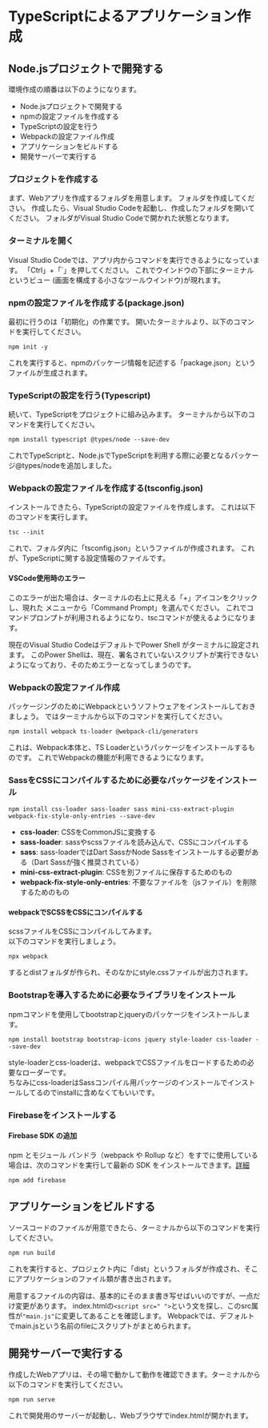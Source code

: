 # TypeScriptによるアプリケーション作成
## Node.jsプロジェクトで開発する
環境作成の順番は以下のようになります。
- Node.jsプロジェクトで開発する
- npmの設定ファイルを作成する
- TypeScriptの設定を行う
- Webpackの設定ファイル作成
- アプリケーションをビルドする
- 開発サーバーで実行する
### プロジェクトを作成する
まず、Webアプリを作成するフォルダを用意します。
フォルダを作成してください。
作成したら、Visual Studio Codeを起動し、作成したフォルダを開いてください。
フォルダがVisual Studio Codeで開かれた状態となります。
### ターミナルを開く 
Visual Studio Codeでは、アプリ内からコマンドを実行できるようになっています。
「Ctrl」+「`」を押してください。
これでウインドウの下部にターミナルというビュー (画面を構成する小さなツールウインドウ)が現れます。
### npmの設定ファイルを作成する(package.json)
最初に行うのは「初期化」の作業です。
開いたターミナルより、以下のコマンドを実行してください。
```
npm init -y
```
これを実行すると、npmのパッケージ情報を記述する「package.json」というファイルが生成されます。
### TypeScriptの設定を行う(Typescript)
続いて、TypeScriptをプロジェクトに組み込みます。
ターミナルから以下のコマンドを実行してください。
```
npm install typescript @types/node --save-dev
```
これでTypeScriptと、Node.jsでTypeScriptを利用する際に必要となるパッケージ@types/nodeを追加しました。
### Webpackの設定ファイルを作成する(tsconfig.json)
インストールできたら、TypeScriptの設定ファイルを作成します。
これは以下のコマンドを実行します。
```
tsc --init
```
これで、フォルダ内に「tsconfig.json」というファイルが作成されます。
これが、TypeScriptに関する設定情報のファイルです。
#### VSCode使用時のエラー
このエラーが出た場合は、ターミナルの右上に見える「+」アイコンをクリックし、現れた メニューから「Command Prompt」を選んでください。
これでコマンドプロンプトが利用されるようになり、tscコマンドが使えるようになります。

現在のVisual Studio CodeはデフォルトでPower Shell がターミナルに設定されます。
このPower Shellは、現在、署名されていないスクリプトが実行できないようになっており、そのためエラーとなってしまうのです。
### Webpackの設定ファイル作成
パッケージングのためにWebpackというソフトウェアをインストールしておきましょう。
ではターミナルから以下のコマンドを実行してください。
```
npm install webpack ts-loader @webpack-cli/generators
```
これは、Webpack本体と、TS Loaderというパッケージをインストールするものです。
これでWebpackの機能が利用できるようになります。
### SassをCSSにコンパイルするために必要なパッケージをインストール
```
npm install css-loader sass-loader sass mini-css-extract-plugin webpack-fix-style-only-entries --save-dev
```
- **css-loader**: CSSをCommonJSに変換する
- **sass-loader**: sassやscssファイルを読み込んで、CSSにコンパイルする
- **sass**: sass-loaderではDart SassかNode Sassをインストールする必要がある（Dart Sassが強く推奨されている）
- **mini-css-extract-plugin**: CSSを別ファイルに保存するためのもの
- **webpack-fix-style-only-entries**: 不要なファイルを（jsファイル）を削除するためのもの
#### webpackでSCSSをCSSにコンパイルする
scssファイルをCSSにコンパイルしてみます。  
以下のコマンドを実行しましょう。
```
npx webpack
```
するとdistフォルダが作られ、そのなかにstyle.cssファイルが出力されます。
### Bootstrapを導入するために必要なライブラリをインストール
npmコマンドを使用してbootstrapとjqueryのパッケージをインストールします。
```
npm install bootstrap bootstrap-icons jquery style-loader css-loader --save-dev
```
style-loaderとcss-loaderは、webpackでCSSファイルをロードするための必要なローダーです。  
ちなみにcss-loaderはSassコンパイル用パッケージのインストールでインストールしてるのでinstallに含めなくてもいいです。
### Firebaseをインストールする
#### Firebase SDK の追加
npm とモジュール バンドラ（webpack や Rollup など）をすでに使用している場合は、次のコマンドを実行して最新の SDK をインストールできます。[詳細](https://firebase.google.com/docs/web/learn-more?hl=ja&authuser=0#modular-version)
```
npm add firebase
```
## アプリケーションをビルドする
ソースコードのファイルが用意できたら、ターミナルから以下のコマンドを実行してください。
```
npm run build
```
これを実行すると、プロジェクト内に「dist」というフォルダが作成され、そこにアプリケーションのファイル類が書き出されます。

用意するファイルの内容は、基本的にそのまま書き写せばいいのですが、一点だけ変更があります。
index.htmlの`<script src=" ">`という文を探し、このsrc属性が`"main.js"`に変更してあることを確認します。
Webpackでは、デフォルトでmain.jsという名前のfileにスクリプトがまとめられます。
## 開発サーバーで実行する
作成したWebアプリは、その場で動かして動作を確認できます。ターミナルから以下のコマンドを実行してください。
```
npm run serve
```
これで開発用のサーバーが起動し、Webブラウザでindex.htmlが開かれます。